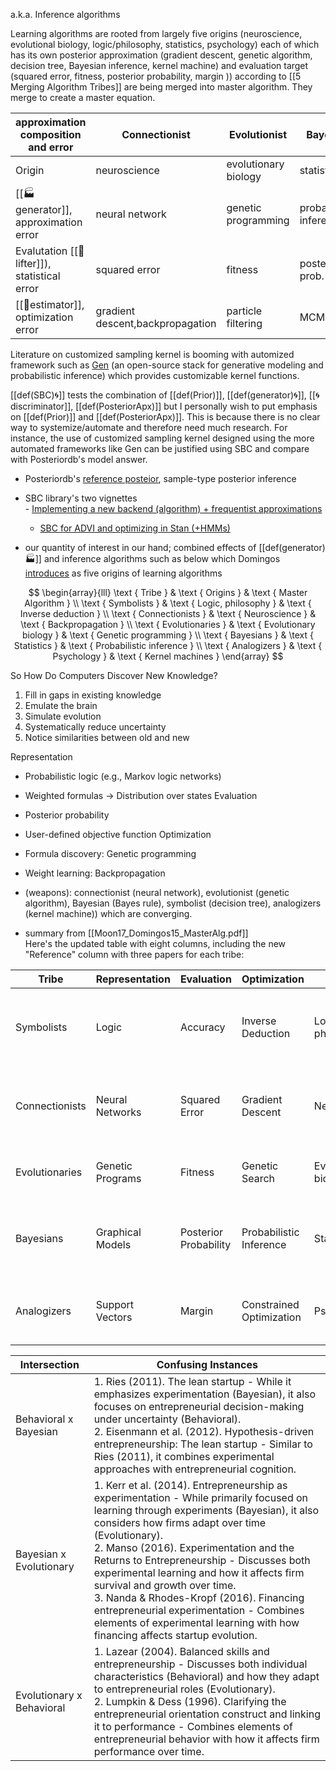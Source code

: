 a.k.a. Inference algorithms

Learning algorithms are rooted from largely five origins (neuroscience, evolutional biology, logic/philosophy, statistics, psychology) each of which has its own posterior approximation (gradient descent, genetic algorithm, decision tree, Bayesian inference, kernel machine) and evaluation target (squared error, fitness, posterior probability, margin  )) according to  [[5 Merging Algorithm Tribes]] are being merged into master algorithm. They merge to create a master equation. 

| approximation composition and error          | Connectionist                    | Evolutionist         | Bayesian                | Analogizer      | symbolist         |
| -------------------------------------------- | -------------------------------- | -------------------- | ----------------------- | --------------- | ----------------- |
| Origin                                       | neuroscience                     | evolutionary biology | statistics              | psychology      | philosophy        |
| [[🏭generator]], approximation error         | neural network                   | genetic programming  | probabilistic inference | kernel machines | inverse deduction |
| Evalutation [[🌲lifter]]), statistical error | squared error                    | fitness              | posterior prob.         | accuracy        |                   |
| [[🎥estimator]], optimization error          | gradient descent,backpropagation | particle filtering   | MCMC                    |                 |                   |

Literature on customized sampling kernel is booming with automized framework such as [Gen](https://www.gen.dev/) (an open-source stack for generative modeling and probabilistic inference) which provides customizable kernel functions. 

[[def(SBC)🌀]] tests the combination of [[def(Prior)]], [[def(generator)🌀]], [[🌀discriminator]], [[def(PosteriorApx)]] but I personally wish to put emphasis on [[def(Prior)]] and [[def(PosteriorApx)]]. This is because there is no clear way to systemize/automate and therefore need much research. For instance, the  use of customized sampling kernel designed using the more automated frameworks like Gen can be justified using SBC and compare with Posteriordb's model answer.
- Posteriordb's [reference posteior](https://github.com/stan-dev/posteriordb#what-is-posteriordb), sample-type posterior inference
- SBC library's two vignettes  
	- [Implementing a new backend (algorithm) + frequentist approximations](https://hyunjimoon.github.io/SBC/articles/implementing_backends.html)  
	- [SBC for ADVI and optimizing in Stan (+HMMs)](https://hyunjimoon.github.io/SBC/articles/computational_algorithm1.html)

- our quantity of interest in our hand; combined effects of [[def(generator)🏭]] and inference algorithms such as below which Domingos [introduces](https://en.wikipedia.org/wiki/The_Master_Algorithm) as five origins of learning algorithms 

$$
\begin{array}{lll}
\text { Tribe } & \text { Origins } & \text { Master Algorithm } \\
\text { Symbolists } & \text { Logic, philosophy } & \text { Inverse deduction } \\
\text { Connectionists } & \text { Neuroscience } & \text { Backpropagation } \\
\text { Evolutionaries } & \text { Evolutionary biology } & \text { Genetic programming } \\
\text { Bayesians } & \text { Statistics } & \text { Probabilistic inference } \\
\text { Analogizers } & \text { Psychology } & \text { Kernel machines }
\end{array}
$$





So How Do Computers Discover New Knowledge?
1. Fill in gaps in existing knowledge
2. Emulate the brain
3. Simulate evolution
4. Systematically reduce uncertainty
5. Notice similarities between old and new

Representation
- Probabilistic logic (e.g., Markov logic networks)
- Weighted formulas $\rightarrow$ Distribution over states
Evaluation
- Posterior probability
- User-defined objective function
Optimization
- Formula discovery: Genetic programming
- Weight learning: Backpropagation


- (weapons): connectionist (neural network), evolutionist (genetic algorithm), Bayesian (Bayes rule), symbolist (decision tree), analogizers (kernel machine)) which are converging.
- summary from  [[Moon17_Domingos15_MasterAlg.pdf]]  
Here's the updated table with eight columns, including the new "Reference" column with three papers for each tribe:

| Tribe          | Representation   | Evaluation            | Optimization             | Origins              | Problem               | Solution                | Scholars                                        | [[alg(master)_ref]]                                               |
| -------------- | ---------------- | --------------------- | ------------------------ | -------------------- | --------------------- | ----------------------- | ----------------------------------------------- | ----------------------------------------------------------------- |
| Symbolists     | Logic            | Accuracy              | Inverse Deduction        | Logic, philosophy    | Knowledge composition | Inverse deduction       | Tom Mitchell; Steve Muggleton; Ross Quinlan     | mitchell1997machine; muggleton1991inductive; quinlan1986induction |
| Connectionists | Neural Networks  | Squared Error         | Gradient Descent         | Neuroscience         | Credit assignment     | Backpropagation         | Yann LeCun; Geoffrey Hinton; Yoshua Bengio      | lecun1998gradient; hinton2006fast; bengio2009learning             |
| Evolutionaries | Genetic Programs | Fitness               | Genetic Search           | Evolutionary biology | Structure discovery   | Genetic programming     | John Koza; John Holland; Hod Lipson             | koza1992genetic; holland1992adaptation; schmidt2009distilling     |
| Bayesians      | Graphical Models | Posterior Probability | Probabilistic Inference  | Statistics           | Uncertainty           | Probabilistic inference | David Heckerman; Judea Pearl; Michael Jordan    | heckerman1998tutorial; pearl2009causality; jordan1999introduction |
| Analogizers    | Support Vectors  | Margin                | Constrained Optimization | Psychology           | Similarity            | Kernel machines         | Peter Hart; Vladimir Vapnik; Douglas Hofstadter | hart1968condensed; vapnik2013nature; hofstadter1979godel          |

| Intersection              | Confusing Instances                                                                                                                                                                                                                                                                                                                                                                                                                                                                                                                        |
| ------------------------- | ------------------------------------------------------------------------------------------------------------------------------------------------------------------------------------------------------------------------------------------------------------------------------------------------------------------------------------------------------------------------------------------------------------------------------------------------------------------------------------------------------------------------------------------ |
| Behavioral x Bayesian     | 1. Ries (2011). The lean startup - While it emphasizes experimentation (Bayesian), it also focuses on entrepreneurial decision-making under uncertainty (Behavioral).<br>2. Eisenmann et al. (2012). Hypothesis-driven entrepreneurship: The lean startup - Similar to Ries (2011), it combines experimental approaches with entrepreneurial cognition.                                                                                                                                                                                    |
| Bayesian x Evolutionary   | 1. Kerr et al. (2014). Entrepreneurship as experimentation - While primarily focused on learning through experiments (Bayesian), it also considers how firms adapt over time (Evolutionary).<br>2. Manso (2016). Experimentation and the Returns to Entrepreneurship - Discusses both experimental learning and how it affects firm survival and growth over time.<br>3. Nanda & Rhodes-Kropf (2016). Financing entrepreneurial experimentation - Combines elements of experimental learning with how financing affects startup evolution. |
| Evolutionary x Behavioral | 1. Lazear (2004). Balanced skills and entrepreneurship - Discusses both individual characteristics (Behavioral) and how they adapt to entrepreneurial roles (Evolutionary).<br>2. Lumpkin & Dess (1996). Clarifying the entrepreneurial orientation construct and linking it to performance - Combines elements of entrepreneurial behavior with how it affects firm performance over time.                                                                                                                                                |
